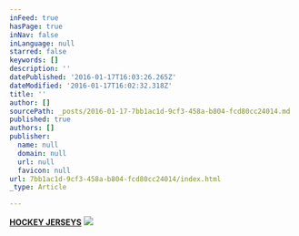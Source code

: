 ```yaml
---
inFeed: true
hasPage: true
inNav: false
inLanguage: null
starred: false
keywords: []
description: ''
datePublished: '2016-01-17T16:03:26.265Z'
dateModified: '2016-01-17T16:02:32.318Z'
title: ''
author: []
sourcePath: _posts/2016-01-17-7bb1ac1d-9cf3-458a-b804-fcd80cc24014.md
published: true
authors: []
publisher:
  name: null
  domain: null
  url: null
  favicon: null
url: 7bb1ac1d-9cf3-458a-b804-fcd80cc24014/index.html
_type: Article

---
```

[**HOCKEY JERSEYS**][0]
![](https://the-grid-user-content.s3-us-west-2.amazonaws.com/73a5a979-e78e-46f0-b156-9dd079f9bee1.jpg)

[0]: http://boriz-customs.mybigcommerce.com/sports-jerseys/hockey/